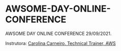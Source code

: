 # AWSOME-DAY-ONLINE-CONFERENCE

AWSOME DAY ONLINE CONFERENCE 29/09/2021.

Instrutora:  [Carolina Carneiro. Technical Trainer, AWS](https://br.linkedin.com/carneiro-carolina)
